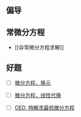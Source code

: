 
## 偏导

## 常微分方程
- [[😫常微分方程求解]]

## 好题
- [ ] [微分方程，换元](高数/_sub/1.md)
- [ ] [微分方程，线性代换](2.md)
- [ ] [OED, 特解求最低微分方程](3.md)

